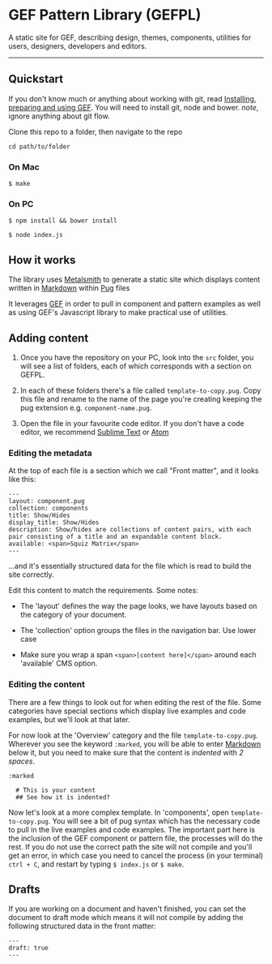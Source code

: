 # GEF Pattern Library (GEFPL)

A static site for GEF, describing design, themes, components, utilities for users, designers, developers and editors. 

---

## Quickstart

If you don't know much or anything about working with git, read [Installing, preparing and using GEF](https://docs.google.com/document/d/1cRtBJQwV9qwPoD5-J2E7Z1u_apvlnoY4w24hs7iGa9A/edit#heading=h.kj2d20an9cvp). You will need to install git, node and bower. *note*, ignore anything about git flow.

Clone this repo to a folder, then navigate to the repo

`cd path/to/folder`

### On Mac

`$ make`

### On PC

`$ npm install && bower install`

`$ node index.js`

## How it works

The library uses [Metalsmith](http://metalsmith.io) to generate a static site which displays content written in [Markdown](https://github.com/adam-p/markdown-here/wiki/Markdown-Cheatsheet) within [Pug](http://pugj.org) files

It leverages [GEF](https://bitbucket.org/dec-ce/gef) in order to pull in component and pattern examples as well as using GEF's Javascript library to make practical use of utilities.

## Adding content

1. Once you have the repository on your PC, look into the `src` folder, you will see a list of folders, each of which corresponds with a section on GEFPL. 

2. In each of these folders there's a file called `template-to-copy.pug`. Copy this file and rename to the name of the page you're creating keeping the pug extension e.g. `component-name.pug`.

3. Open the file in your favourite code editor. If you don't have a code editor, we recommend [Sublime Text](https://www.sublimetext.com/) or [Atom](https://atom.io/)

### Editing the metadata

At the top of each file is a section which we call "Front matter", and it looks like this:

```
---
layout: component.pug
collection: components
title: Show/Hides
display_title: Show/Hides
description: Show/hides are collections of content pairs, with each pair consisting of a title and an expandable content block.
available: <span>Squiz Matrix</span>
---
```

...and it's essentially structured data for the file which is read to build the site correctly. 

Edit this content to match the requirements. Some notes:

* The 'layout' defines the way the page looks, we have layouts based on the category of your document. 

* The 'collection' option groups the files in the navigation bar. Use lower case

* Make sure you wrap a span `<span>[content here]</span>` around each 'available' CMS option.


### Editing the content

There are a few things to look out for when editing the rest of the file. Some categories have special sections which display live examples and code examples, but we'll look at that later.

For now look at the 'Overview' category and the file `template-to-copy.pug`. Wherever you see the keyword `:marked`, you will be able to enter [Markdown](https://github.com/adam-p/markdown-here/wiki/Markdown-Cheatsheet) below it, but you need to make sure that the content is _indented_ with _2 spaces_.

```
:marked
  
  # This is your content
  ## See how it is indented?

```

Now let's look at a more complex template. In 'components', open `template-to-copy.pug`. You will see a bit of pug syntax which has the necessary code to pull in the live examples and code examples. The important part here is the inclusion of the GEF component or pattern file, the processes will do the rest. If you do not use the correct path the site will not compile and you'll get an error, in which case you need to cancel the process (in your terminal) `ctrl + C`, and restart by typing `$ index.js` or `$ make`.

## Drafts

If you are working on a document and haven't finished, you can set the document to draft mode which means it will not compile by adding the following structured data in the front matter:

```
--- 
draft: true
---
```